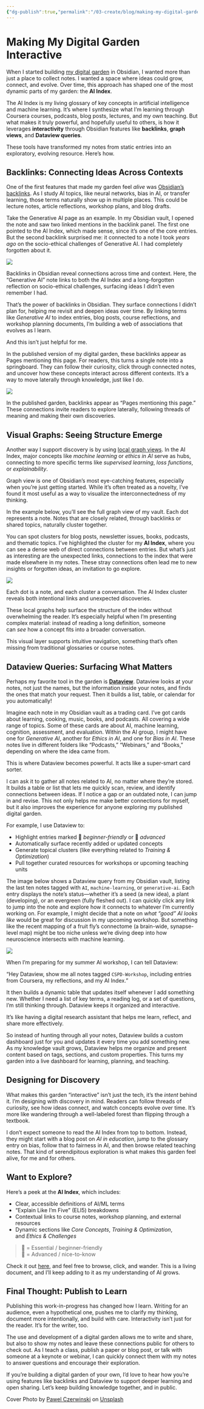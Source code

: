 ```yaml
---
{"dg-publish":true,"permalink":"/03-create/blog/making-my-digital-garden-interactive/","title":"Making My Digital Garden Interactive","tags":["ai","machine-learning","obsidian","knowledge-management"]}
---
```


# Making My Digital Garden Interactive

When I started building [my digital garden](https://digitallyliterate.net/) in Obsidian, I wanted more than just a place to collect notes. I wanted a space where ideas could grow, connect, and evolve. Over time, this approach has shaped one of the most dynamic parts of my garden: the **AI Index**.

The AI Index is my living glossary of key concepts in artificial intelligence and machine learning. It’s where I synthesize what I’m learning through Coursera courses, podcasts, blog posts, lectures, and my own teaching. But what makes it truly powerful, and hopefully useful to others, is how it leverages **interactivity** through Obsidian features like **backlinks**, **graph views**, and **Dataview queries**.

These tools have transformed my notes from static entries into an exploratory, evolving resource. Here’s how.

## Backlinks: Connecting Ideas Across Contexts

One of the first features that made my garden feel _alive_ was [Obsidian’s backlinks](https://help.obsidian.md/plugins/backlinks). As I study AI topics, like neural networks, bias in AI, or transfer learning, those terms naturally show up in multiple places. This could be lecture notes, article reflections, workshop plans, and blog drafts.

Take the Generative AI page as an example. In my Obsidian vault, I opened the note and saw two linked mentions in the backlink panel. The first one pointed to the AI Index, which made sense, since it’s one of the core entries. But the second backlink surprised me: it connected to a note I took _years ago_ on the socio-ethical challenges of Generative AI. I had completely forgotten about it.

[![](https://i0.wp.com/wiobyrne.com/wp-content/uploads/2025/05/Screenshot-From-2025-05-29-07-45-00.png?resize=561%2C356&ssl=1)](https://i0.wp.com/wiobyrne.com/wp-content/uploads/2025/05/Screenshot-From-2025-05-29-07-45-00.png?ssl=1)

Backlinks in Obsidian reveal connections across time and context. Here, the “Generative AI” note links to both the AI Index and a long-forgotten reflection on socio-ethical challenges, surfacing ideas I didn’t even remember I had.

That’s the power of backlinks in Obsidian. They surface connections I didn’t plan for, helping me revisit and deepen ideas over time. By linking terms like _Generative AI_ to index entries, blog posts, course reflections, and workshop planning documents, I’m building a web of associations that evolves as I learn.

And this isn’t just helpful for me.

In the published version of my digital garden, these backlinks appear as Pages mentioning this page. For readers, this turns a single note into a springboard. They can follow their curiosity, click through connected notes, and uncover how these concepts interact across different contexts. It’s a way to move laterally through knowledge, just like I do.

[![](https://i0.wp.com/wiobyrne.com/wp-content/uploads/2025/05/Screenshot-From-2025-05-29-07-43-33.png?resize=740%2C385&ssl=1)](https://i0.wp.com/wiobyrne.com/wp-content/uploads/2025/05/Screenshot-From-2025-05-29-07-43-33.png?ssl=1)

In the published garden, backlinks appear as “Pages mentioning this page.” These connections invite readers to explore laterally, following threads of meaning and making their own discoveries.

## Visual Graphs: Seeing Structure Emerge

Another way I support discovery is by using [local graph views](https://help.obsidian.md/plugins/graph). In the AI Index, major concepts like _machine learning_ or _ethics in AI_ serve as hubs, connecting to more specific terms like _supervised learning_, _loss functions_, or _explainability_.

Graph view is one of Obsidian’s most eye-catching features, especially when you’re just getting started. While it’s often treated as a novelty, I’ve found it most useful as a way to visualize the interconnectedness of my thinking.

In the example below, you’ll see the full graph view of my vault. Each dot represents a note. Notes that are closely related, through backlinks or shared topics, naturally cluster together.

You can spot clusters for blog posts, newsletter issues, books, podcasts, and thematic topics. I’ve highlighted the cluster for my **AI Index**, where you can see a dense web of direct connections between entries. But what’s just as interesting are the unexpected links, connections to the index that were made elsewhere in my notes. These stray connections often lead me to new insights or forgotten ideas, an invitation to go explore.

[![](https://i0.wp.com/wiobyrne.com/wp-content/uploads/2025/05/Screenshot-From-2025-05-29-07-53-18.png?resize=740%2C740&ssl=1)](https://i0.wp.com/wiobyrne.com/wp-content/uploads/2025/05/Screenshot-From-2025-05-29-07-53-18.png?ssl=1)

Each dot is a note, and each cluster a conversation. The AI Index cluster reveals both intentional links and unexpected discoveries.  

These local graphs help surface the structure of the index without overwhelming the reader. It’s especially helpful when I’m presenting complex material: instead of reading a long definition, someone can _see_ how a concept fits into a broader conversation.

This visual layer supports intuitive navigation, something that’s often missing from traditional glossaries or course notes.

## Dataview Queries: Surfacing What Matters

Perhaps my favorite tool in the garden is **[Dataview](https://obsidian.rocks/dataview-in-obsidian-a-beginners-guide/)**. Dataview looks at your notes, not just the names, but the information inside your notes, and finds the ones that match your request. Then it builds a list, table, or calendar for you automatically!

Imagine each note in my Obsidian vault as a trading card. I’ve got cards about learning, cooking, music, books, and podcasts. All covering a wide range of topics. Some of these cards are about AI, machine learning, cognition, assessment, and evaluation. Within the AI group, I might have one for _Generative AI_, another for _Ethics in AI_, and one for _Bias in AI_. These notes live in different folders like “Podcasts,” “Webinars,” and “Books,” depending on where the idea came from.

This is where Dataview becomes powerful. It acts like a super-smart card sorter.

I can ask it to gather all notes related to AI, no matter where they’re stored. It builds a table or list that lets me quickly scan, review, and identify connections between ideas. If I notice a gap or an outdated note, I can jump in and revise. This not only helps me make better connections for myself, but it also improves the experience for anyone exploring my published digital garden.

For example, I use Dataview to:

- Highlight entries marked 🔹 _beginner-friendly_ or 🔸 _advanced_
- Automatically surface recently added or updated concepts
- Generate topical clusters (like everything related to _Training & Optimization_)
- Pull together curated resources for workshops or upcoming teaching units

The image below shows a Dataview query from my Obsidian vault, listing the last ten notes tagged with `AI`, `machine-learning`, or `generative-ai`. Each entry displays the note’s status—whether it’s a seed (a new idea), a plant (developing), or an evergreen (fully fleshed out). I can quickly click any link to jump into the note and explore how it connects to whatever I’m currently working on. For example, I might decide that a note on _what “good” AI looks like_ would be great for discussion in my upcoming workshop. But something like the recent mapping of a fruit fly’s connectome (a brain-wide, synapse-level map) might be too niche unless we’re diving deep into how neuroscience intersects with machine learning.

[![](https://i0.wp.com/wiobyrne.com/wp-content/uploads/2025/05/Screenshot-From-2025-05-29-11-40-41.png?resize=740%2C383&ssl=1)](https://i0.wp.com/wiobyrne.com/wp-content/uploads/2025/05/Screenshot-From-2025-05-29-11-40-41.png?ssl=1)

When I’m preparing for my summer AI workshop, I can tell Dataview:

“Hey Dataview, show me all notes tagged `CSPD-Workshop`, including entries from Coursera, my reflections, and my AI Index.”

It then builds a dynamic table that updates itself whenever I add something new. Whether I need a list of key terms, a reading log, or a set of questions, I’m still thinking through. Dataview keeps it organized and interactive.

It’s like having a digital research assistant that helps me learn, reflect, and share more effectively.

So instead of hunting through all your notes, Dataview builds a custom dashboard just for you and updates it every time you add something new. As my knowledge vault grows, Dataview helps me organize and present content based on tags, sections, and custom properties. This turns my garden into a live dashboard for learning, planning, and teaching.

## Designing for Discovery

What makes this garden “interactive” isn’t just the tech, it’s the _intent_ behind it. I’m designing with discovery in mind. Readers can follow threads of curiosity, see how ideas connect, and watch concepts evolve over time. It’s more like wandering through a well-labeled forest than flipping through a textbook.

I don’t expect someone to read the AI Index from top to bottom. Instead, they might start with a blog post on _AI in education_, jump to the glossary entry on bias, follow that to fairness in AI, and then browse related teaching notes. That kind of serendipitous exploration is what makes this garden feel alive, for me and for others.

## Want to Explore?

Here’s a peek at the **AI Index**, which includes:

- Clear, accessible definitions of AI/ML terms
- “Explain Like I’m Five” (ELI5) breakdowns
- Contextual links to course notes, workshop planning, and external resources
- Dynamic sections like _Core Concepts_, _Training & Optimization_, and _Ethics & Challenges_

> **🔹** = Essential / beginner-friendly  
> **🔸** = Advanced / nice-to-know

Check it out [here](https://digitallyliterate.net/02-curate/indexes/ai-index/), and feel free to browse, click, and wander. This is a living document, and I’ll keep adding to it as my understanding of AI grows.

## Final Thought: Publish to Learn

Publishing this work-in-progress has changed how I learn. Writing for an audience, even a hypothetical one, pushes me to clarify my thinking, document more intentionally, and build with care. Interactivity isn’t just for the reader. It’s for the writer, too.

The use and development of a digital garden allows me to write and share, but also to show my notes and leave these connections public for others to check out. As I teach a class, publish a paper or blog post, or talk with someone at a keynote or webinar, I can quickly connect them with my notes to answer questions and encourage their exploration.

If you’re building a digital garden of your own, I’d love to hear how you’re using features like backlinks and Dataview to support deeper learning and open sharing. Let’s keep building knowledge together, and in public.

Cover Photo by [Pawel Czerwinski](https://unsplash.com/@pawel_czerwinski?utm_content=creditCopyText&utm_medium=referral&utm_source=unsplash) on [Unsplash](https://unsplash.com/photos/a-group-of-people-standing-in-front-of-a-white-wall-A9TTeuTGrug?utm_content=creditCopyText&utm_medium=referral&utm_source=unsplash)